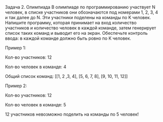 Задача 2. Олимпиада
В олимпиаде по программированию участвует N человек, в списке 
участников они обозначаются под номерами 1, 2, 3, 4 и так далее
до N. Эти участники поделены на команды по K человек.
Напишите программу, которая принимает на вход количество
участников и количество человек в каждой команде, затем 
генерирует список таких команд и выводит его на экран.
Обеспечьте контроль ввода: в каждой команде должно быть ровно
по K человек.

Пример 1:

Кол-во участников: 12

Кол-во человек в команде: 4

Общий список команд: [[1, 2 ,3, 4], [5, 6, 7, 8], [9, 10, 11, 12]]


Пример 2:

Кол-во участников: 12

Кол-во человек в команде: 5

 

12 участников невозможно поделить на команды по 5 человек!
